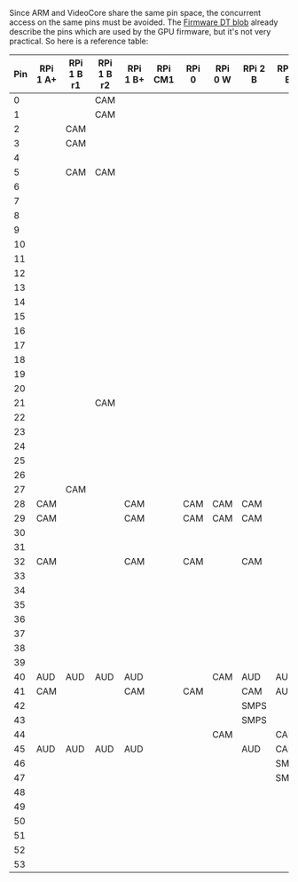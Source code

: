 Since ARM and VideoCore share the same pin space, the concurrent access on the same pins must be avoided. The [Firmware DT blob](https://github.com/raspberrypi/firmware/blob/master/extra/dt-blob.dts) already describe the pins which are used by the GPU firmware, but it's not very practical. So here is a reference table:

| Pin | RPi 1 A+ | RPi 1 B r1 | RPi 1 B r2 | RPi 1 B+ | RPi CM1 | RPi 0 | RPi 0 W | RPi 2 B | RPi 3 B | RPi CM3 |
|-----|----------|------------|------------|----------|---------|-------|---------|---------|---------|---------|
| 0   |       |       |  CAM  |       |       |       |       |       |       |       |
| 1   |       |       |  CAM  |       |       |       |       |       |       |       |
| 2   |       |  CAM  |       |       |       |       |       |       |       |       |
| 3   |       |  CAM  |       |       |       |       |       |       |       |       |
| 4   |       |       |       |       |       |       |       |       |       |       |
| 5   |       |  CAM  |  CAM  |       |       |       |       |       |       |       |
| 6   |       |       |       |       |       |       |       |       |       |       |
| 7   |       |       |       |       |       |       |       |       |       |       |
| 8   |       |       |       |       |       |       |       |       |       |       |
| 9   |       |       |       |       |       |       |       |       |       |       |
| 10  |       |       |       |       |       |       |       |       |       |       |
| 11  |       |       |       |       |       |       |       |       |       |       |
| 12  |       |       |       |       |       |       |       |       |       |       |
| 13  |       |       |       |       |       |       |       |       |       |       |
| 14  |       |       |       |       |       |       |       |       |       |       |
| 15  |       |       |       |       |       |       |       |       |       |       |
| 16  |       |       |       |       |       |       |       |       |       |       |
| 17  |       |       |       |       |       |       |       |       |       |       |
| 18  |       |       |       |       |       |       |       |       |       |       |
| 19  |       |       |       |       |       |       |       |       |       |       |
| 20  |       |       |       |       |       |       |       |       |       |       |
| 21  |       |       |  CAM  |       |       |       |       |       |       |       |
| 22  |       |       |       |       |       |       |       |       |       |       |
| 23  |       |       |       |       |       |       |       |       |       |       |
| 24  |       |       |       |       |       |       |       |       |       |       |
| 25  |       |       |       |       |       |       |       |       |       |       |
| 26  |       |       |       |       |       |       |       |       |       |       |
| 27  |       |  CAM  |       |       |       |       |       |       |       |       |
| 28  |  CAM  |       |       |  CAM  |       |  CAM  |  CAM  |  CAM  |       |       |
| 29  |  CAM  |       |       |  CAM  |       |  CAM  |  CAM  |  CAM  |       |       |
| 30  |       |       |       |       |       |       |       |       |       |       |
| 31  |       |       |       |       |       |       |       |       |       |       |
| 32  |  CAM  |       |       |  CAM  |       |  CAM  |       |  CAM  |       |       |
| 33  |       |       |       |       |       |       |       |       |       |       |
| 34  |       |       |       |       |       |       |       |       |       |       |
| 35  |       |       |       |       |       |       |       |       |       |       |
| 36  |       |       |       |       |       |       |       |       |       |       |
| 37  |       |       |       |       |       |       |       |       |       |       |
| 38  |       |       |       |       |       |       |       |       |       |       |
| 39  |       |       |       |       |       |       |       |       |       |       |
| 40  |  AUD  |  AUD  |  AUD  |  AUD  |       |       |  CAM  |  AUD  |  AUD  |       |
| 41  |  CAM  |       |       |  CAM  |       |  CAM  |       |  CAM  |  AUD  |       |
| 42  |       |       |       |       |       |       |       |  SMPS |       |       |
| 43  |       |       |       |       |       |       |       |  SMPS |       |       |
| 44  |       |       |       |       |       |       |  CAM  |       |  CAM  |       |
| 45  |  AUD  |  AUD  |  AUD  |  AUD  |       |       |       |  AUD  |  CAM  |       |
| 46  |       |       |       |       |       |       |       |       |  SMPS |  SMPS |
| 47  |       |       |       |       |       |       |       |       |  SMPS |  SMPS |
| 48  |       |       |       |       |       |       |       |       |       |       |
| 49  |       |       |       |       |       |       |       |       |       |       |
| 50  |       |       |       |       |       |       |       |       |       |       |
| 51  |       |       |       |       |       |       |       |       |       |       |
| 52  |       |       |       |       |       |       |       |       |       |       |
| 53  |       |       |       |       |       |       |       |       |       |       |